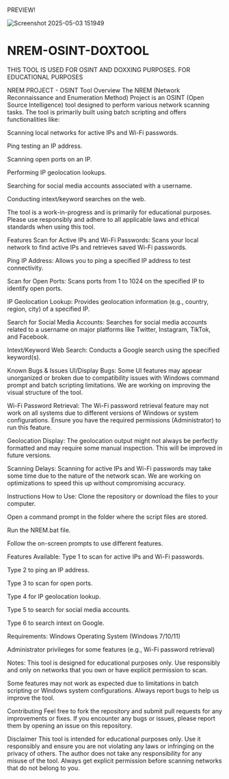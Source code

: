 PREVIEW!

![Screenshot 2025-05-03 151949](https://github.com/user-attachments/assets/b7ba7240-d810-4610-98c9-1515327d6b16)




# NREM-OSINT-DOXTOOL
THIS TOOL IS USED FOR OSINT AND DOXXING PURPOSES. FOR EDUCATIONAL PURPOSES

NREM PROJECT - OSINT Tool
Overview
The NREM (Network Reconnaissance and Enumeration Method) Project is an OSINT (Open Source Intelligence) tool designed to perform various network scanning tasks. The tool is primarily built using batch scripting and offers functionalities like:

Scanning local networks for active IPs and Wi-Fi passwords.

Ping testing an IP address.

Scanning open ports on an IP.

Performing IP geolocation lookups.

Searching for social media accounts associated with a username.

Conducting intext/keyword searches on the web.

The tool is a work-in-progress and is primarily for educational purposes. Please use responsibly and adhere to all applicable laws and ethical standards when using this tool.

Features
Scan for Active IPs and Wi-Fi Passwords: Scans your local network to find active IPs and retrieves saved Wi-Fi passwords.

Ping IP Address: Allows you to ping a specified IP address to test connectivity.

Scan for Open Ports: Scans ports from 1 to 1024 on the specified IP to identify open ports.

IP Geolocation Lookup: Provides geolocation information (e.g., country, region, city) of a specified IP.

Search for Social Media Accounts: Searches for social media accounts related to a username on major platforms like Twitter, Instagram, TikTok, and Facebook.

Intext/Keyword Web Search: Conducts a Google search using the specified keyword(s).

Known Bugs & Issues
UI/Display Bugs: Some UI features may appear unorganized or broken due to compatibility issues with Windows command prompt and batch scripting limitations. We are working on improving the visual structure of the tool.

Wi-Fi Password Retrieval: The Wi-Fi password retrieval feature may not work on all systems due to different versions of Windows or system configurations. Ensure you have the required permissions (Administrator) to run this feature.

Geolocation Display: The geolocation output might not always be perfectly formatted and may require some manual inspection. This will be improved in future versions.

Scanning Delays: Scanning for active IPs and Wi-Fi passwords may take some time due to the nature of the network scan. We are working on optimizations to speed this up without compromising accuracy.

Instructions
How to Use:
Clone the repository or download the files to your computer.

Open a command prompt in the folder where the script files are stored.

Run the NREM.bat file.

Follow the on-screen prompts to use different features.

Features Available:
Type 1 to scan for active IPs and Wi-Fi passwords.

Type 2 to ping an IP address.

Type 3 to scan for open ports.

Type 4 for IP geolocation lookup.

Type 5 to search for social media accounts.

Type 6 to search intext on Google.

Requirements:
Windows Operating System (Windows 7/10/11)

Administrator privileges for some features (e.g., Wi-Fi password retrieval)

Notes:
This tool is designed for educational purposes only. Use responsibly and only on networks that you own or have explicit permission to scan.

Some features may not work as expected due to limitations in batch scripting or Windows system configurations. Always report bugs to help us improve the tool.

Contributing
Feel free to fork the repository and submit pull requests for any improvements or fixes. If you encounter any bugs or issues, please report them by opening an issue on this repository.

Disclaimer
This tool is intended for educational purposes only. Use it responsibly and ensure you are not violating any laws or infringing on the privacy of others. The author does not take any responsibility for any misuse of the tool. Always get explicit permission before scanning networks that do not belong to you.
